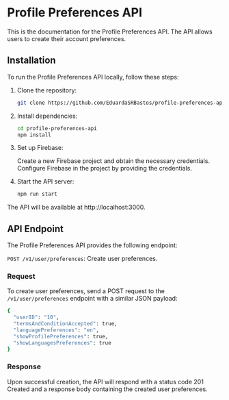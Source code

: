 # Profile Preferences API

This is the documentation for the Profile Preferences API. The API allows users to create their account preferences.

## Installation

To run the Profile Preferences API locally, follow these steps:

1. Clone the repository:

   ```bash
   git clone https://github.com/EduardaSRBastos/profile-preferences-api.git

2. Install dependencies:

    ```bash
    cd profile-preferences-api
    npm install

3. Set up Firebase:
   
    Create a new Firebase project and obtain the necessary credentials.
    Configure Firebase in the project by providing the credentials.

4. Start the API server:

    ```bash
    npm run start

The API will be available at http://localhost:3000.

## API Endpoint

The Profile Preferences API provides the following endpoint:

`POST /v1/user/preferences`: Create user preferences.

### Request

To create user preferences, send a POST request to the `/v1/user/preferences` endpoint with a similar JSON payload:

  ```bash
  {
    "userID": "10",
    "termsAndConditionAccepted": true,
    "languagePreferences": "en",
    "showProfilePreferences": true,
    "showLanguagesPreferences": true
  }
   ```

### Response

Upon successful creation, the API will respond with a status code 201 Created and a response body containing the created user preferences.
